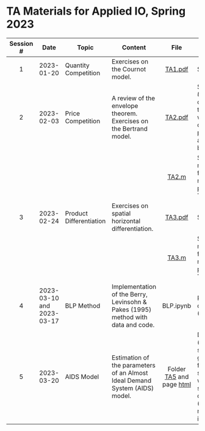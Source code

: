 # TA Materials for Applied IO, Spring 2023

| Session # 	| Date 	| Topic 	| Content 	| File 	| Material Description 	|
|:---:|---	|---	|---	|:---:|---	|
|1| 2023-01-20 	| Quantity Competition 	| Exercises on the Cournot model. 	| [TA1.pdf](https://github.com/conghanzheng/Applied_IO_TA/blob/856c5760fee73c84fd3ba397450aa8fbbd72b3b9/TA1_Quantity_Competition/TA1.pdf) 	| Slides 	|
|2| 2023-02-03 	| Price Competition 	| A review of the envelope theorem. Exercises on the Bertrand model. 	| [TA2.pdf](https://github.com/conghanzheng/Applied_IO_TA/blob/856c5760fee73c84fd3ba397450aa8fbbd72b3b9/TA2_Price_Competition/TA2.pdf) 	| Slides. *Update*: compared to the version we used in class, new pages 21 and 22 have been added. 	|
| |  	|  	|  	| [TA2.m](https://github.com/conghanzheng/Applied_IO_TA/blob/856c5760fee73c84fd3ba397450aa8fbbd72b3b9/TA2_Price_Competition/TA2.m) 	| Symbolic math solver for maximization problems in TA2.pdf	|
|3| 2023-02-24 	| Product Differentiation 	| Exercises on spatial horizontal differentiation. 	| [TA3.pdf](https://github.com/conghanzheng/Applied_IO_TA/blob/856c5760fee73c84fd3ba397450aa8fbbd72b3b9/TA3_Product_Differentiation/TA3.pdf)  | Slides 	|
| |  	|  	|  	| [TA3.m](https://github.com/conghanzheng/Applied_IO_TA/blob/856c5760fee73c84fd3ba397450aa8fbbd72b3b9/TA3_Product_Differentiation/TA3.m) 	| Symbolic math solver for maximization problems in TA3.pdf  |
|4| 2023-03-10 and 2023-03-17 | BLP Method 	| Implementation of the Berry, Levinsohn & Pakes (1995) method with data and code.  | BLP.ipynb  | Replication of Nevo (2000). |
|5| 2023-03-20 | AIDS Model 	| Estimation of the parameters of an Almost Ideal Demand System (AIDS) model. 	| Folder [TA5](https://github.com/conghanzheng/Applied_IO_TA/tree/856c5760fee73c84fd3ba397450aa8fbbd72b3b9/TA5_AIDS) and page [html](https://conghanzheng.github.io/Applied_IO_TA/) 	| Documents (pdf, html, R script) generated from the <code>Rmd</code> source file, with the same content (code blocks not included in pdf). |